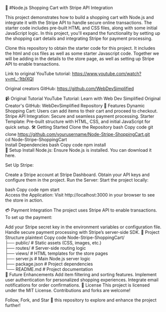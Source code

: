 

🛒 #Node.js Shopping Cart with Stripe API Integration



This project demonstrates how to build a shopping cart with Node.js and integrate it with the Stripe API to handle secure online transactions. The starter code includes pre-built HTML and CSS files, along with some initial JavaScript logic. In this project, you'll expand the functionality by setting up the shopping cart details and integrating Stripe for payment processing.

Clone this repository to obtain the starter code for this project. It includes the html and css files as well as some starter Javascript code. Together we will be adding in the details to the store page, as well as setting up Stripe API to enable transactions.

Link to original YouTube tutorial: https://www.youtube.com/watch?v=mI_-1tbIXQI

Original creators GitHub: https://github.com/WebDevSimplified

📹 Original Tutorial
YouTube Tutorial: Learn with Web Dev Simplified
Original Creator's GitHub: WebDevSimplified Repository
🌟 Features
Dynamic Shopping Cart: Users can add items to their cart and proceed to checkout.
Stripe API Integration: Secure and seamless payment processing.
Starter Template: Pre-built structure with HTML, CSS, and initial JavaScript for quick setup.
🛠️ Getting Started
Clone the Repository
bash
Copy code
git clone https://github.com/yourusername/Node-Stripe-ShoppingCart.git  
cd Node-Stripe-ShoppingCart  
Install Dependencies
bash
Copy code
npm install  
🔧 Setup
Install Node.js:
Ensure Node.js is installed. You can download it here.

Set Up Stripe:

Create a Stripe account at Stripe Dashboard.
Obtain your API keys and configure them in the project.
Run the Server:
Start the project locally:

bash
Copy code
npm start  
Access the Application:
Visit http://localhost:3000 in your browser to see the store in action.

💳 Payment Integration
The project uses Stripe API to enable transactions. To set up the payment:

Add your Stripe secret key in the environment variables or configuration file.
Handle secure payment processing with Stripe’s server-side SDK.
📂 Project Structure
plaintext
Copy code
Node-Stripe-ShoppingCart/  
├── public/           # Static assets (CSS, images, etc.)  
├── routes/           # Server-side routing logic  
├── views/            # HTML templates for the store pages  
├── server.js         # Main Node.js server logic  
├── package.json      # Project dependencies  
└── README.md         # Project documentation  
🚀 Future Enhancements
Add item filtering and sorting features.
Implement user authentication for personalized shopping experiences.
Integrate email notifications for order confirmations.
📜 License
This project is licensed under the MIT License. Contributions and forks are welcome!

Follow, Fork, and Star 🌟 this repository to explore and enhance the project further!






